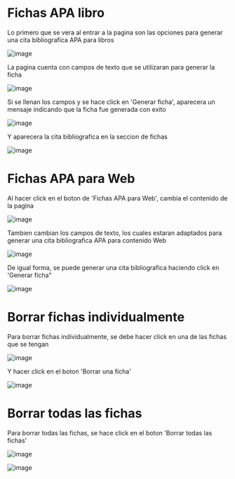 # Fichas APA libro

Lo primero que se vera al entrar a la pagina son las opciones para generar una cita bibliografica APA para libros


![image](https://github.com/Barriose01/FichasAPAReact/assets/107152796/867e2aaa-af72-404d-a84e-ce737ccfc6c5)


La pagina cuenta con campos de texto que se utilizaran para generar la ficha


![image](https://github.com/Barriose01/FichasAPAReact/assets/107152796/47f40bd6-cee7-46e5-ba04-a0fe21cc9808)


Si se llenan los campos y se hace click en 'Generar ficha', aparecera un mensaje indicando que la ficha fue generada con exito


![image](https://github.com/Barriose01/FichasAPAReact/assets/107152796/9b95bb6a-203a-4898-bccd-fea63b9e64cd)


Y aparecera la cita bibliografica en la seccion de fichas


![image](https://github.com/Barriose01/FichasAPAReact/assets/107152796/01c5c741-9009-4a33-8877-1b3cf2662f23)


# Fichas APA para Web

Al hacer click en el boton de 'Fichas APA para Web', cambia el contenido de la pagina


![image](https://github.com/Barriose01/FichasAPAReact/assets/107152796/c5cc7f85-19aa-48c7-9f37-bcc89fb574f3)


Tambien cambian los campos de texto, los cuales estaran adaptados para generar una cita bibliografica APA para contenido Web


![image](https://github.com/Barriose01/FichasAPAReact/assets/107152796/61b6fd63-1e35-47eb-af51-95e3a71bd183)


De igual forma, se puede generar una cita bibliografica haciendo click en 'Generar ficha"


![image](https://github.com/Barriose01/FichasAPAReact/assets/107152796/bd40b9b8-5bea-49d9-a12d-ea3f8862cbaa)


# Borrar fichas individualmente

Para borrar fichas individualmente, se debe hacer click en una de las fichas que se tengan


![image](https://github.com/Barriose01/FichasAPAReact/assets/107152796/d29ee609-e482-43e2-b854-86ee283d226e)


Y hacer click en el boton 'Borrar una ficha'


![image](https://github.com/Barriose01/FichasAPAReact/assets/107152796/8411e3f8-3c8d-453d-ae37-38829ea479b4)


# Borrar todas las fichas

Para borrar todas las fichas, se hace click en el boton 'Borrar todas las fichas'


![image](https://github.com/Barriose01/FichasAPAReact/assets/107152796/3a48c568-4a51-4106-923b-96b173609ff9)


![image](https://github.com/Barriose01/FichasAPAReact/assets/107152796/64789136-015c-4795-b95b-4cdfd453e4bd)








 
